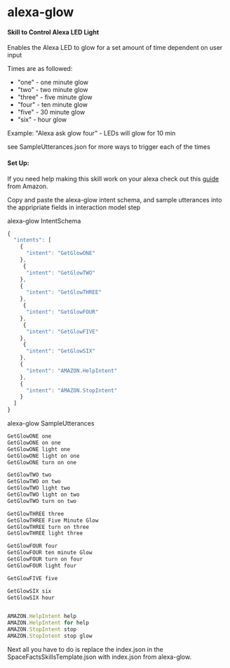 # alexa-glow
#### Skill to Control Alexa LED Light

Enables the Alexa LED to glow for a set amount of time dependent on user input
 
 Times are as followed:
+ "one" - one minute glow
+ "two" - two minute glow
+ "three" - five minute glow 
+ "four" - ten minute glow
+ "five" - 30 minute glow
+ "six" - hour glow
 
Example:
"Alexa ask glow four" - LEDs will glow for 10 min
 
see SampleUtterances.json for more ways to trigger each of the times



#### Set Up:
If you need help making this skill work on your alexa check out this [guide](https://developer.amazon.com/public/solutions/alexa/alexa-skills-kit/content/fact-skill2-1) from Amazon.

Copy and paste the alexa-glow intent schema, and sample utterances into the appripriate fields in interaction model step

alexa-glow IntentSchema
```javascript
{
  "intents": [
    {
      "intent": "GetGlowONE"
    },
     {
      "intent": "GetGlowTWO"
    },
    {
      "intent": "GetGlowTHREE"
    },
     {
      "intent": "GetGlowFOUR"
    },
     {
      "intent": "GetGlowFIVE"
    },
     {
      "intent": "GetGlowSIX"
    },
    {
      "intent": "AMAZON.HelpIntent"
    },
    {
      "intent": "AMAZON.StopIntent"
    }
  ]
}
```
alexa-glow SampleUtterances
```javascript
GetGlowONE one
GetGlowONE on one
GetGlowONE light one
GetGlowONE light on one
GetGlowONE turn on one

GetGlowTWO two
GetGlowTWO on two
GetGlowTWO light two
GetGlowTWO light on two
GetGlowTWO turn on two

GetGlowTHREE three
GetGlowTHREE Five Minute Glow
GetGlowTHREE turn on three
GetGlowTHREE light three

GetGlowFOUR four
GetGlowFOUR ten minute Glow
GetGlowFOUR turn on four
GetGlowFOUR light four

GetGlowFIVE five

GetGlowSIX six
GetGlowSIX hour


AMAZON.HelpIntent help
AMAZON.HelpIntent for help
AMAZON.StopIntent stop
AMAZON.StopIntent stop glow
```
Next all you have to do is replace the index.json in the SpaceFactsSkillsTemplate.json with index.json from alexa-glow.
